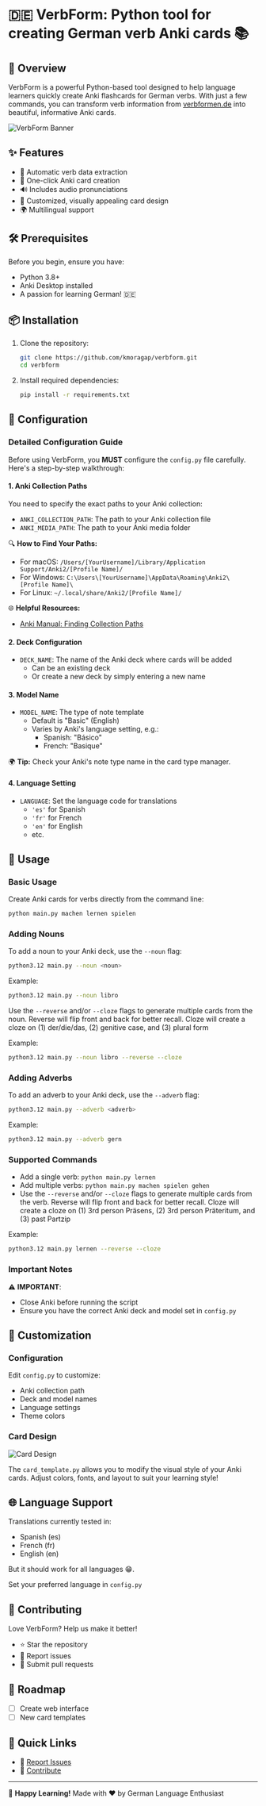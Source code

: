 # 🇩🇪 VerbForm: Python tool for creating German verb Anki cards  📚

## 🌟 Overview

VerbForm is a powerful Python-based tool designed to help language learners quickly create Anki flashcards for German verbs. With just a few commands, you can transform verb information from [verbformen.de](https://www.verbformen.de) into beautiful, informative Anki cards.

![VerbForm Banner](verbform.gif)

## ✨ Features

- 🤖 Automatic verb data extraction
- 📇 One-click Anki card creation
- 🔊 Includes audio pronunciations
- 🌈 Customized, visually appealing card design
- 🌍 Multilingual support

## 🛠 Prerequisites

Before you begin, ensure you have:

- Python 3.8+
- Anki Desktop installed
- A passion for learning German! 🇩🇪

## 📦 Installation

1. Clone the repository:
   ```bash
   git clone https://github.com/kmoragap/verbform.git
   cd verbform
   ```

2. Install required dependencies:
   ```bash
   pip install -r requirements.txt
   ```

## 🔧 Configuration

### Detailed Configuration Guide

Before using VerbForm, you **MUST** configure the `config.py` file carefully. Here's a step-by-step walkthrough:

#### 1. Anki Collection Paths

You need to specify the exact paths to your Anki collection:

- `ANKI_COLLECTION_PATH`: The path to your Anki collection file
- `ANKI_MEDIA_PATH`: The path to your Anki media folder

🔍 **How to Find Your Paths:**
- For macOS: `/Users/[YourUsername]/Library/Application Support/Anki2/[Profile Name]/`
- For Windows: `C:\Users\[YourUsername]\AppData\Roaming\Anki2\[Profile Name]\`
- For Linux: `~/.local/share/Anki2/[Profile Name]/`

🌐 **Helpful Resources:**
- [Anki Manual: Finding Collection Paths](https://docs.ankiweb.net/files.html)

#### 2. Deck Configuration

- `DECK_NAME`: The name of the Anki deck where cards will be added
  - Can be an existing deck
  - Or create a new deck by simply entering a new name

#### 3. Model Name

- `MODEL_NAME`: The type of note template
  - Default is "Basic" (English)
  - Varies by Anki's language setting, e.g.:
    - Spanish: "Básico"
    - French: "Basique"

🌍 **Tip:** Check your Anki's note type name in the card type manager.

#### 4. Language Setting

- `LANGUAGE`: Set the language code for translations
  - `'es'` for Spanish
  - `'fr'` for French
  - `'en'` for English
  - etc.

## 🚀 Usage

### Basic Usage

Create Anki cards for verbs directly from the command line:

```bash
python main.py machen lernen spielen
```

### Adding Nouns

To add a noun to your Anki deck, use the `--noun` flag:

```bash
python3.12 main.py --noun <noun>
```

Example:
```bash
python3.12 main.py --noun libro
```

Use the `--reverse` and/or `--cloze` flags to generate multiple cards from the noun. Reverse will flip front and back for better recall. Cloze will create a cloze on (1) der/die/das, (2) genitive case, and (3) plural form

Example:
```bash
python3.12 main.py --noun libro --reverse --cloze
```

### Adding Adverbs

To add an adverb to your Anki deck, use the `--adverb` flag:

```bash
python3.12 main.py --adverb <adverb>
```

Example:
```bash
python3.12 main.py --adverb gern
```

### Supported Commands

- Add a single verb: `python main.py lernen`
- Add multiple verbs: `python main.py machen spielen gehen`
- Use the `--reverse` and/or `--cloze` flags to generate multiple cards from the verb. Reverse will flip front and back for better recall. Cloze will create a cloze on (1) 3rd person Präsens, (2) 3rd person Präteritum, and (3) past Partzip

Example:
```bash
python3.12 main.py lernen --reverse --cloze
```

### Important Notes

⚠️ **IMPORTANT**: 
- Close Anki before running the script
- Ensure you have the correct Anki deck and model set in `config.py`

## 🎨 Customization

### Configuration

Edit `config.py` to customize:
- Anki collection path
- Deck and model names
- Language settings
- Theme colors

### Card Design

![Card Design](https://preview.redd.it/i-made-a-small-python-tool-for-creating-german-verb-anki-v0-v5br28smbi4e1.png?width=1504&format=png&auto=webp&s=976c1ad505d3b4e3114c30689d172a22ec425574)


The `card_template.py` allows you to modify the visual style of your Anki cards. Adjust colors, fonts, and layout to suit your learning style!

## 🌐 Language Support

Translations currently tested in:
- Spanish (es)
- French (fr)
- English (en)

But it should work for all languages 😁.

Set your preferred language in `config.py`

## 🤝 Contributing

Love VerbForm? Help us make it better!

- ⭐ Star the repository
- 🐛 Report issues
- 🚀 Submit pull requests

## 📍 Roadmap

- [ ] Create web interface
- [ ] New card templates

## 🔗 Quick Links

- 🐛 [Report Issues](https://github.com/kmoragap/verbform/issues)
- 🌟 [Contribute](https://github.com/kmoragap/verbform/pulls)


---

🌈 **Happy Learning!** Made with ❤️ by German Language Enthusiast

